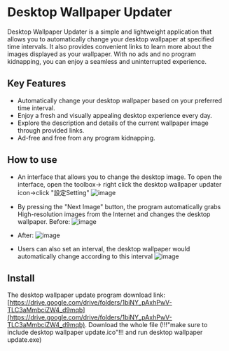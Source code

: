 
# Desktop Wallpaper Updater

Desktop Wallpaper Updater is a simple and lightweight application that allows you to automatically change your desktop wallpaper at specified time intervals. It also provides convenient links to learn more about the images displayed as your wallpaper. With no ads and no program kidnapping, you can enjoy a seamless and uninterrupted experience.

## Key Features

- Automatically change your desktop wallpaper based on your preferred time interval.
- Enjoy a fresh and visually appealing desktop experience every day.
- Explore the description and details of the current wallpaper image through provided links.
- Ad-free and free from any program kidnapping.

## How to use
* An interface that allows you to change the desktop image. To open the interface, open the toolbox-> right click the desktop wallpaper updater icon->click "設定Setting"
![image](https://github.com/Ching-Chieh-Wang/desktop-background-updater/assets/81002444/2eaf3d5d-0e01-4daa-801e-3fdfb54d0279)
* By pressing the "Next Image" button, the program automatically grabs High-resolution images from the Internet and changes the desktop wallpaper.
Before:
![image](https://github.com/Ching-Chieh-Wang/desktop-background-updater/assets/81002444/6eb61643-ddf1-4f10-93b6-4d3d3f5ec498)
* After:
![image](https://github.com/Ching-Chieh-Wang/desktop-background-updater/assets/81002444/c54b9400-359e-4c14-a662-7910205bac86)

* Users can also set an interval, the desktop wallpaper would automatically change according to this interval
![image](https://github.com/Ching-Chieh-Wang/desktop-background-updater/assets/81002444/eb15537a-adaf-4de5-b3c0-ff708b72154e)

## Install
The desktop wallpaper update program download link: [https://drive.google.com/drive/folders/1biNY_pAxhPwV-TLC3aMmbciZW4_d9mqb](https://drive.google.com/drive/folders/1biNY_pAxhPwV-TLC3aMmbciZW4_d9mqb). Download the whole file (!!!"make sure to include desktop wallpaper update.ico"!!! and run
 desktop wallpaper update.exe)

